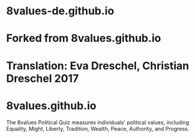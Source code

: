 # 8values-de.github.io
# Forked from 8values.github.io
# Translation: Eva Dreschel, Christian Dreschel 2017

# 8values.github.io
The 8values Political Quiz measures individuals' political values, including Equality, Might, Liberty, Tradition, Wealth, Peace, Authority, and Progress.
